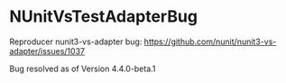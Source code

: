 # NUnitVsTestAdapterBug

Reproducer nunit3-vs-adapter bug: https://github.com/nunit/nunit3-vs-adapter/issues/1037


Bug resolved as of Version 4.4.0-beta.1
